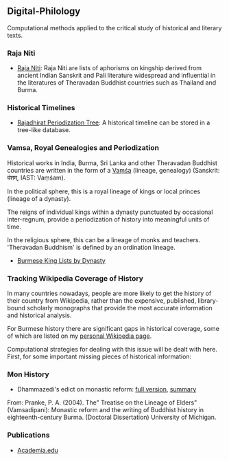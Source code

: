 ## Digital-Philology

Computational methods applied to the critical study of historical and literary texts.

### Raja Niti

- [Raja Niti](https://github.com/jonfernq/Digital-Philology/tree/main/RajaNiti): Raja Niti are lists of aphorisms on kingship derived from ancient Indian Sanskrit and Pali literature widespread and influential in the literatures of Theravadan Buddhist countries such as Thailand and Burma. 

### Historical Timelines

- [Rajadhirat Periodization Tree](https://github.com/jonfernq/Digital-Philology/tree/main/HistoricalTimelines): A historical timeline can be stored in a tree-like database.

### Vamsa, Royal Genealogies and Periodization

Historical works in India, Burma, Sri Lanka and other Theravadan Buddhist countries are written in the form of a [Vaṃśa](https://en.wikipedia.org/wiki/Va%E1%B9%83sa) (lineage, genealogy) (Sanskrit: वंशम्, IAST: Vaṃśam).

In the political sphere, this is a royal lineage of kings or local princes (lineage of a dynasty). 

The  reigns of individual kings within a dynasty punctuated by occasional inter-regnum, provide a periodization of history into meaningful units of time. 

In the religious sphere, this can be a lineage of monks and teachers. 'Theravadan Buddhism' is defined by an ordination lineage.  

- [Burmese King Lists by Dynasty](https://github.com/jonfernq/Digital-Philology/tree/main/DynastyKingLists)

### Tracking Wikipedia Coverage of History

In many countries nowadays, people are more likely to get the history of their country from Wikipedia, rather than the expensive, published, library-bound scholarly monographs that provide the most accurate information and historical analysis. 

For Burmese history there are significant gaps in historical coverage, some of which are listed on my [personal Wikipedia page](https://en.wikipedia.org/wiki/User:Jon_Fernquest_2022). 

Computational strategies for dealing with this issue will be dealt with here. First, for some important missing pieces of historical information: 

### Mon History

- Dhammazedi's edict on monastic reform: [full  version](https://github.com/jonfernq/Digital-Philology/blob/main/BurmeseHistoricalTexts/DhammazediEdictSanghaReform.txt), [summary](https://github.com/jonfernq/Digital-Philology/blob/main/BurmeseHistoricalTexts/DhammazediEdictSummary.txt)

From: Pranke, P. A. (2004). The" Treatise on the Lineage of Elders"(Vamsadipani): Monastic reform and the writing of Buddhist history in eighteenth-century Burma. (Doctoral Dissertation) University of Michigan.

### Publications

- [Academia.edu](https://mfuth.academia.edu/JonFernquest)
